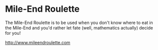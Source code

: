 # Mile-End Roulette
The Mile-End Roulette is to be used when you don't know where to eat in the Mile-End and you'd rather let fate (well, mathematics actually) decide for you!

http://www.mileendroulette.com
